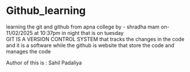 # Github_learning
learning the git and github from apna college by - shradha mam on-11/02/2025 at 10:37pm in night that is on tuesday 
<br>
GIT IS A VERSION CONTROL SYSTEM that tracks the changes in the code and it is a software while the github is website that store the code and manages the code 

Author of this is : Sahil Padaliya 

